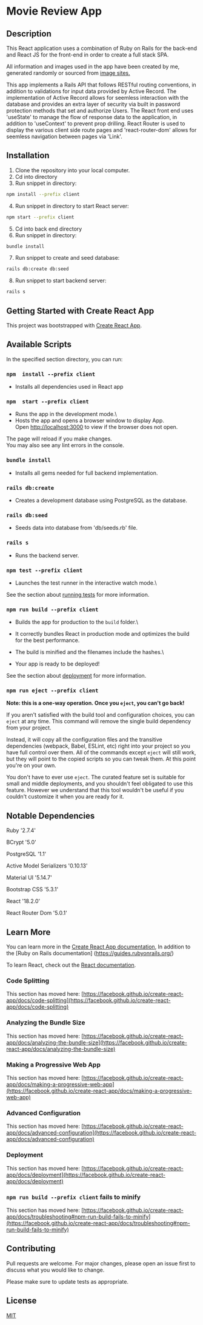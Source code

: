 # Movie Review App

## Description

This React application uses a combination of Ruby on Rails for the back-end and React JS for the front-end in order to create a full stack SPA.

<!-- ![Alt Text]() -->

All information and images used in the app have been created by me, generated randomly or sourced from [image sites.](https://unsplash.com/)

This app implements a Rails API that follows RESTful routing conventions, in addition to validations for input data provided by Active Record. The implementation of Active Record allows for seemless interaction with the database and provides an extra layer of security via built in password protection methods that set and authorize Users. The React front end uses 'useState' to manage the flow of response data to the application, in addition to 'useContext' to prevent prop drilling. React Router is used to display the various client side route pages and 'react-router-dom' allows for seemless navigation between pages via 'Link'.

## Installation

1. Clone the repository into your local computer.
2. Cd into directory
3. Run snippet in directory:

```sh
npm install --prefix client
```

4. Run snippet in directory to start React server:

```sh
npm start --prefix client
```

5. Cd into back end directory
6. Run snippet in directory:

```sh
bundle install
```

7. Run snippet to create and seed database:

```sh
rails db:create db:seed
```

8. Run snippet to start backend server:

```sh
rails s
```

## Getting Started with Create React App

This project was bootstrapped with [Create React App](https://github.com/facebook/create-react-app).

## Available Scripts

In the specified section directory, you can run:

### `npm  install --prefix client `

- Installs all dependencies used in React app

### `npm  start --prefix client `

- Runs the app in the development mode.\
- Hosts the app and opens a browser window to display App.\
  Open [http://localhost:3000](http://localhost:3000) to view if the browser does not open.

The page will reload if you make changes.\
You may also see any lint errors in the console.

### `bundle install`

- Installs all gems needed for full backend implementation.

### `rails db:create`

- Creates a development database using PostgreSQL as the database.

### `rails db:seed`

- Seeds data into database from 'db/seeds.rb' file.

### `rails s`

- Runs the backend server.

### `npm test --prefix client `

- Launches the test runner in the interactive watch mode.\

See the section about [running tests](https://facebook.github.io/create-react-app/docs/running-tests) for more information.

### `npm run build --prefix client `

- Builds the app for production to the `build` folder.\
- It correctly bundles React in production mode and optimizes the build for the best performance.

- The build is minified and the filenames include the hashes.\
- Your app is ready to be deployed!

See the section about [deployment](https://facebook.github.io/create-react-app/docs/deployment) for more information.

### `npm run eject --prefix client `

**Note: this is a one-way operation. Once you `eject`, you can't go back!**

If you aren't satisfied with the build tool and configuration choices, you can `eject` at any time. This command will remove the single build dependency from your project.

Instead, it will copy all the configuration files and the transitive dependencies (webpack, Babel, ESLint, etc) right into your project so you have full control over them. All of the commands except `eject` will still work, but they will point to the copied scripts so you can tweak them. At this point you're on your own.

You don't have to ever use `eject`. The curated feature set is suitable for small and middle deployments, and you shouldn't feel obligated to use this feature. However we understand that this tool wouldn't be useful if you couldn't customize it when you are ready for it.

## Notable Dependencies

Ruby '2.7.4'

BCrypt '5.0'

PostgreSQL '1.1'

Active Model Serializers '0.10.13'

Material UI '5.14.7'

Bootstrap CSS '5.3.1'

React '18.2.0'

React Router Dom '5.0.1'

## Learn More

You can learn more in the [Create React App documentation](https://facebook.github.io/create-react-app/docs/getting-started), In addition to the [Ruby on Rails documentation] (https://guides.rubyonrails.org/)

To learn React, check out the [React documentation](https://reactjs.org/).

### Code Splitting

This section has moved here: [https://facebook.github.io/create-react-app/docs/code-splitting](https://facebook.github.io/create-react-app/docs/code-splitting)

### Analyzing the Bundle Size

This section has moved here: [https://facebook.github.io/create-react-app/docs/analyzing-the-bundle-size](https://facebook.github.io/create-react-app/docs/analyzing-the-bundle-size)

### Making a Progressive Web App

This section has moved here: [https://facebook.github.io/create-react-app/docs/making-a-progressive-web-app](https://facebook.github.io/create-react-app/docs/making-a-progressive-web-app)

### Advanced Configuration

This section has moved here: [https://facebook.github.io/create-react-app/docs/advanced-configuration](https://facebook.github.io/create-react-app/docs/advanced-configuration)

### Deployment

This section has moved here: [https://facebook.github.io/create-react-app/docs/deployment](https://facebook.github.io/create-react-app/docs/deployment)

### `npm run build --prefix client` fails to minify

This section has moved here: [https://facebook.github.io/create-react-app/docs/troubleshooting#npm-run-build-fails-to-minify](https://facebook.github.io/create-react-app/docs/troubleshooting#npm-run-build-fails-to-minify)

## Contributing

Pull requests are welcome. For major changes, please open an issue first
to discuss what you would like to change.

Please make sure to update tests as appropriate.

## License

[MIT](https://choosealicense.com/licenses/mit/)

```

```
